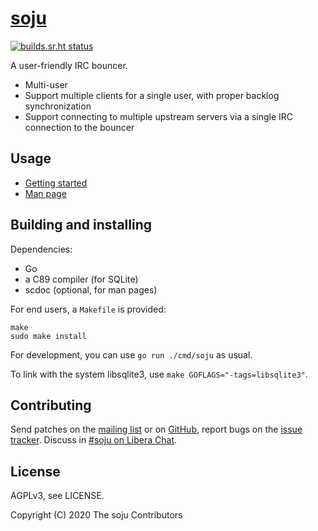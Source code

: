 # [soju]

[![builds.sr.ht status](https://builds.sr.ht/~emersion/soju/commits.svg)](https://builds.sr.ht/~emersion/soju/commits?)

A user-friendly IRC bouncer.

- Multi-user
- Support multiple clients for a single user, with proper backlog
  synchronization
- Support connecting to multiple upstream servers via a single IRC connection
  to the bouncer

## Usage

* [Getting started]
* [Man page]

## Building and installing

Dependencies:

- Go
- a C89 compiler (for SQLite)
- scdoc (optional, for man pages)

For end users, a `Makefile` is provided:

    make
    sudo make install

For development, you can use `go run ./cmd/soju` as usual.

To link with the system libsqlite3, use `make GOFLAGS="-tags=libsqlite3"`.

## Contributing

Send patches on the [mailing list] or on [GitHub], report bugs on the
[issue tracker]. Discuss in [#soju on Libera Chat][IRC channel].

## License

AGPLv3, see LICENSE.

Copyright (C) 2020 The soju Contributors

[soju]: https://soju.im
[Getting started]: doc/getting-started.md
[Man page]: https://soju.im/doc/soju.1.html
[mailing list]: https://lists.sr.ht/~emersion/soju-dev
[GitHub]: https://github.com/emersion/soju
[issue tracker]: https://todo.sr.ht/~emersion/soju
[IRC channel]: ircs://irc.libera.chat/#soju
